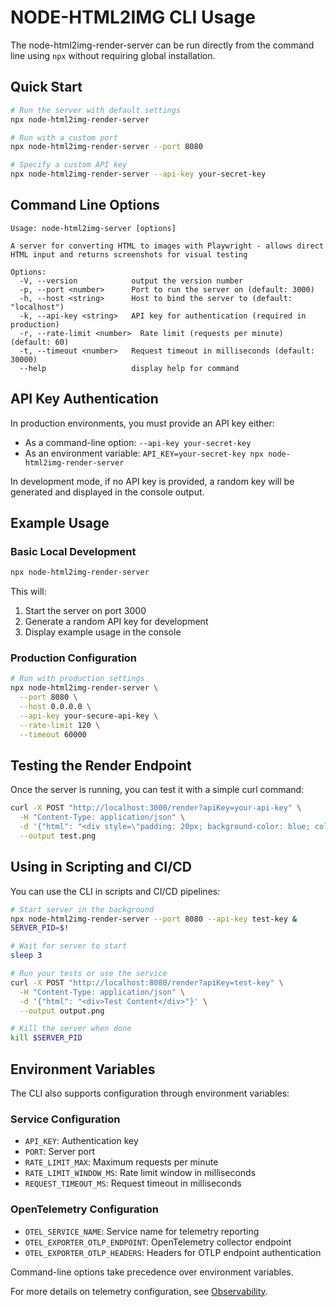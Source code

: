 # NODE-HTML2IMG CLI Usage

The node-html2img-render-server can be run directly from the command line using `npx` without requiring global installation.

## Quick Start

```bash
# Run the server with default settings
npx node-html2img-render-server

# Run with a custom port
npx node-html2img-render-server --port 8080

# Specify a custom API key
npx node-html2img-render-server --api-key your-secret-key
```

## Command Line Options

```
Usage: node-html2img-server [options]

A server for converting HTML to images with Playwright - allows direct HTML input and returns screenshots for visual testing

Options:
  -V, --version            output the version number
  -p, --port <number>      Port to run the server on (default: 3000)
  -h, --host <string>      Host to bind the server to (default: "localhost")
  -k, --api-key <string>   API key for authentication (required in production)
  -r, --rate-limit <number>  Rate limit (requests per minute) (default: 60)
  -t, --timeout <number>   Request timeout in milliseconds (default: 30000)
  --help                   display help for command
```

## API Key Authentication

In production environments, you must provide an API key either:
- As a command-line option: `--api-key your-secret-key`
- As an environment variable: `API_KEY=your-secret-key npx node-html2img-render-server`

In development mode, if no API key is provided, a random key will be generated and displayed in the console output.

## Example Usage

### Basic Local Development

```bash
npx node-html2img-render-server
```

This will:
1. Start the server on port 3000
2. Generate a random API key for development
3. Display example usage in the console

### Production Configuration

```bash
# Run with production settings
npx node-html2img-render-server \
  --port 8080 \
  --host 0.0.0.0 \
  --api-key your-secure-api-key \
  --rate-limit 120 \
  --timeout 60000
```

## Testing the Render Endpoint

Once the server is running, you can test it with a simple curl command:

```bash
curl -X POST "http://localhost:3000/render?apiKey=your-api-key" \
  -H "Content-Type: application/json" \
  -d '{"html": "<div style=\"padding: 20px; background-color: blue; color: white;\">Hello World</div>"}' \
  --output test.png
```

## Using in Scripting and CI/CD

You can use the CLI in scripts and CI/CD pipelines:

```bash
# Start server in the background
npx node-html2img-render-server --port 8080 --api-key test-key &
SERVER_PID=$!

# Wait for server to start
sleep 3

# Run your tests or use the service
curl -X POST "http://localhost:8080/render?apiKey=test-key" \
  -H "Content-Type: application/json" \
  -d '{"html": "<div>Test Content</div>"}' \
  --output output.png

# Kill the server when done
kill $SERVER_PID
```

## Environment Variables

The CLI also supports configuration through environment variables:

### Service Configuration
- `API_KEY`: Authentication key
- `PORT`: Server port
- `RATE_LIMIT_MAX`: Maximum requests per minute
- `RATE_LIMIT_WINDOW_MS`: Rate limit window in milliseconds
- `REQUEST_TIMEOUT_MS`: Request timeout in milliseconds

### OpenTelemetry Configuration
- `OTEL_SERVICE_NAME`: Service name for telemetry reporting
- `OTEL_EXPORTER_OTLP_ENDPOINT`: OpenTelemetry collector endpoint
- `OTEL_EXPORTER_OTLP_HEADERS`: Headers for OTLP endpoint authentication

Command-line options take precedence over environment variables.

For more details on telemetry configuration, see [Observability](docs/observability.md).
